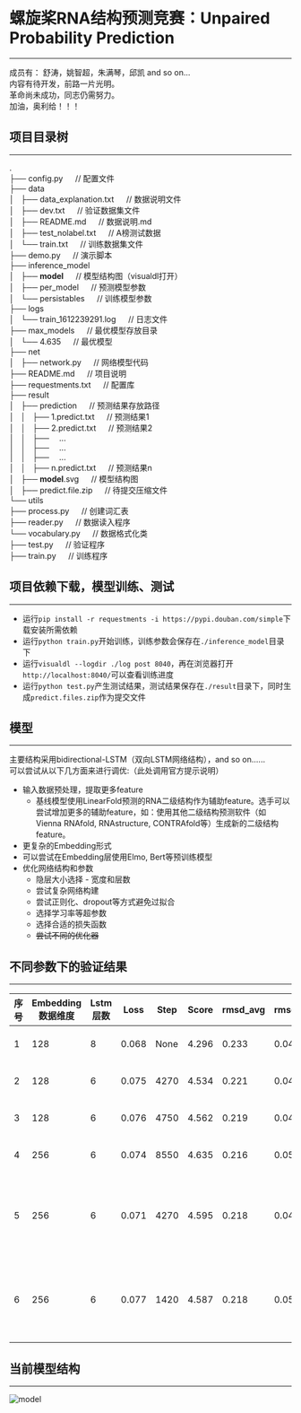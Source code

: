 # 螺旋桨RNA结构预测竞赛：Unpaired Probability Prediction  
***
成员有： 舒涛，姚智超，朱满琴，邱凯 and so on...  
内容有待开发，前路一片光明。  
革命尚未成功，同志仍需努力。  
加油，奥利给！！！

## 项目目录树
***
.  
├── config.py           &#8195;    // 配置文件  
├── data  
│   ├── data_explanation.txt   &#8195;             // 数据说明文件  
│   ├── dev.txt                &#8195;             // 验证数据集文件  
│   ├── README.md              &#8195;             // 数据说明.md  
│   ├── test_nolabel.txt       &#8195;             // A榜测试数据  
│   └── train.txt              &#8195;             // 训练数据集文件  
├── demo.py            &#8195;      // 演示脚本  
├── inference_model  
│   ├── __model__      &#8195;      // 模型结构图（visualdl打开）  
│   ├── per_model      &#8195;     // 预测模型参数  
│   └── persistables   &#8195;     // 训练模型参数  
├── logs  
│   └── train_1612239291.log       &#8195;         // 日志文件  
├── max_models         &#8195;    // 最优模型存放目录   
│   └── 4.635          &#8195;         // 最优模型  
├── net  
│   ├── network.py          &#8195;     // 网络模型代码  
├── README.md               &#8195;     // 项目说明  
├── requestments.txt        &#8195;     // 配置库  
├── result  
│   ├── prediction          &#8195;     // 预测结果存放路径  
│   │   ├── 1.predict.txt   &#8195;     // 预测结果1  
│   │   ├── 2.predict.txt   &#8195;     // 预测结果2  
│   │   ├──&#8195;  ...  
│   │   ├──&#8195;  ...  
│   │   ├──&#8195;  ...  
│   │   ├── n.predict.txt   &#8195;     // 预测结果n  
│   ├── __model__.svg       &#8195;     // 模型结构图  
│   ├── predict.file.zip    &#8195;     // 待提交压缩文件  
└── utils  
    ├── process.py          &#8195;     // 创建词汇表  
    ├── reader.py           &#8195;     // 数据读入程序  
    └── vocabulary.py       &#8195;     // 数据格式化类  
├── test.py                 &#8195;     // 验证程序  
├── train.py                &#8195;     // 训练程序  


## 项目依赖下载，模型训练、测试  
***
* 运行`pip install -r requestments -i https://pypi.douban.com/simple`下载安装所需依赖  
* 运行`python train.py`开始训练，训练参数会保存在`./inference_model`目录下  
* 运行`visualdl --logdir ./log post 8040`，再在浏览器打开`http://localhost:8040/`可以查看训练进度  
* 运行`python test.py`产生测试结果，测试结果保存在`./result`目录下，同时生成`predict.files.zip`作为提交文件  

## 模型
***
主要结构采用bidirectional-LSTM（双向LSTM网络结构），and so on......  
可以尝试从以下几方面来进行调优:（此处调用官方提示说明）  
* 输入数据预处理，提取更多feature
    * 基线模型使用LinearFold预测的RNA二级结构作为辅助feature。选手可以尝试增加更多的辅助feature，如：使用其他二级结构预测软件（如Vienna RNAfold, RNAstructure, CONTRAfold等）生成新的二级结构feature。
* 更复杂的Embedding形式
* 可以尝试在Embedding层使用Elmo, Bert等预训练模型
* 优化网络结构和参数
    * 隐层大小选择 - 宽度和层数
    * 尝试复杂网络构建
    * 尝试正则化、dropout等方式避免过拟合
    * 选择学习率等超参数
    * 选择合适的损失函数
    * ~~尝试不同的优化器~~

## 不同参数下的验证结果
***
<table align="center">
    <thead>
        <tr>
            <th>序号</th>
            <th>Embedding数据维度</th>
            <th>Lstm 层数</th>
            <th>Loss</th>
            <th>Step</th>
            <th>Score</th>
            <th>rmsd_avg</th>
            <th>rmsd_std</th>
            <th>时间</th>
            <th>备注</th>
        </tr>
    </thead>
    <tbody>
        <tr>
            <td>1</td>
            <td>128</td>
            <td>8</td>
            <td>0.068</td>
            <td>None</td>
            <td>4.296</td>
            <td>0.233</td>
            <td>0.041</td>
            <td>2021-02-19 09:01</td>
            <td>None</td>
        </tr>
        <tr>
            <td>2</td>
            <td>128</td>
            <td>6</td>
            <td>0.075</td>
            <td>4270</td>
            <td>4.534</td>
            <td>0.221</td>
            <td>0.046</td>
            <td>2021-02-19 09:42</td>
            <td>None</td>
        </tr>
        <tr>
            <td>3</td>
            <td>128</td>
            <td>6</td>
            <td>0.076</td>
            <td>4750</td>
            <td>4.562</td>
            <td>0.219</td>
            <td>0.048</td>
            <td>2021-02-19 10:06</td>
            <td>None</td>
        </tr>
        <tr>
            <td>4</td>
            <td>256</td>
            <td>6</td>
            <td>0.074</td>
            <td>8550</td>
            <td>4.635</td>
            <td>0.216</td>
            <td>0.05</td>
            <td>2021-02-20 09:05</td>
            <td>None</td>
        </tr>
        <tr>
            <td>5</td>
            <td>256</td>
            <td>6</td>
            <td>0.071</td>
            <td>4270</td>
            <td>4.595</td>
            <td>0.218</td>
            <td>0.049</td>
            <td>2021-02-22 09:45</td>
            <td>续4的模型参数继续训练</td>
        </tr>
        <tr>
            <td>6</td>
            <td>256</td>
            <td>6</td>
            <td>0.077</td>
            <td>1420</td>
            <td>4.587</td>
            <td>0.218</td>
            <td>0.054</td>
            <td>2021-03-01 10:15</td>
            <td>续4的模型参数继续训练</td>
        </tr>
    </tbody>
</table>


## 当前模型结构
***  
![model](https://gitee.com/nameLacker/RNA_Prediction/blob/master/result/__model__.svg)